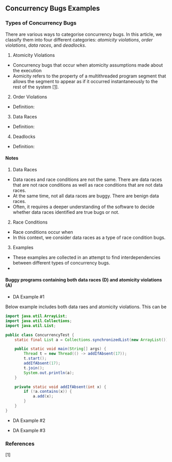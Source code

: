 ## Concurrency Bugs Examples

### Types of Concurrency Bugs

There are various ways to categorise concurrency bugs. In this article, we classify them into four different categories: _atomicity violations_, _order violations_, _data races_, and _deadlocks_.

1. Atomicity Violations
- Concurrency bugs that occur when atomicity assumptions made about the execution 
- Aomicity refers to the property of a multithreaded program segment that allows the segment to appear as if it occurred instantaneously to the rest of the system [[1]](#1).

2. Order Violations
- Definition: 

3. Data Races
- Definition: 

4. Deadlocks
- Definition: 


#### Notes

1. Data Races
- Data races and race conditions are not the same. There are data races that are not race conditions as well as race conditions that are not data races.
- At the same time, not all data races are buggy. There are benign data races.
- Often, it requires a deeper understanding of the software to decide whether data races identified are true bugs or not.

2. Race Conditions
- Race conditions occur when 
- In this context, we consider data races as a type of race condition bugs.

3. Examples
- These examples are collected in an attempt to find interdependencies between different types of concurrency bugs.
-  

#### Buggy programs containing both data races (D) and atomicity violations (A)

- DA Example #1

Below example includes both data raes and atomicity violations.
This can be 

```java
import java.util.ArrayList;
import java.util.Collections;
import java.util.List;

public class ConcurrencyTest {
    static final List a = Collections.synchronizedList(new ArrayList());

    public static void main(String[] args) {
        Thread t = new Thread(() -> addIfAbsent(17));
        t.start();
        addIfAbsent(17);
        t.join();
        System.out.println(a);
    }

    private static void addIfAbsent(int x) {
        if (!a.contains(x)) {
            a.add(x);
        }
    }
}
```

- DA Example #2




- DA Example #3



### References
<a id="1">[1]</a> 

